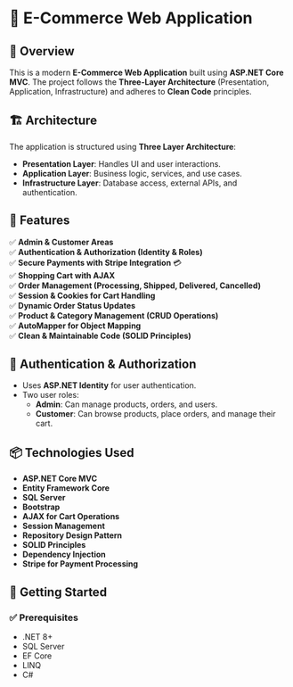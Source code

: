 # 🛒 E-Commerce Web Application

## 📌 Overview
This is a modern **E-Commerce Web Application** built using **ASP.NET Core MVC**. The project follows the **Three-Layer Architecture** (Presentation, Application, Infrastructure) and adheres to **Clean Code** principles.

## 🏗️ Architecture
The application is structured using **Three Layer Architecture**:
- **Presentation Layer**: Handles UI and user interactions.
- **Application Layer**: Business logic, services, and use cases.
- **Infrastructure Layer**: Database access, external APIs, and authentication.

## 🔑 Features
✅ **Admin & Customer Areas**  
✅ **Authentication & Authorization (Identity & Roles)**  
✅ **Secure Payments with Stripe Integration** 💳  
✅ **Shopping Cart with AJAX**  
✅ **Order Management (Processing, Shipped, Delivered, Cancelled)**  
✅ **Session & Cookies for Cart Handling**  
✅ **Dynamic Order Status Updates**  
✅ **Product & Category Management (CRUD Operations)**  
✅ **AutoMapper for Object Mapping**  
✅ **Clean & Maintainable Code (SOLID Principles)**  

## 🔐 Authentication & Authorization
- Uses **ASP.NET Identity** for user authentication.
- Two user roles:
  - **Admin**: Can manage products, orders, and users.
  - **Customer**: Can browse products, place orders, and manage their cart.

## 📦 Technologies Used
- **ASP.NET Core MVC**
- **Entity Framework Core**
- **SQL Server**
- **Bootstrap**
- **AJAX for Cart Operations**
- **Session Management**
- **Repository Design Pattern**
- **SOLID Principles**
- **Dependency Injection**
- **Stripe for Payment Processing**

## 🚀 Getting Started

### ✅ Prerequisites
- .NET 8+
- SQL Server
- EF Core
- LINQ
- C#
